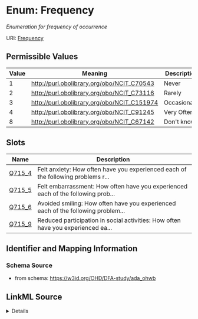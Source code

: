 # Enum: Frequency 




_Enumeration for frequency of occurrence_



URI: [Frequency](Frequency.md)

## Permissible Values

| Value | Meaning | Description |
| --- | --- | --- |
| 1 | http://purl.obolibrary.org/obo/NCIT_C70543 | Never |
| 2 | http://purl.obolibrary.org/obo/NCIT_C73116 | Rarely |
| 3 | http://purl.obolibrary.org/obo/NCIT_C151974 | Occasionally |
| 4 | http://purl.obolibrary.org/obo/NCIT_C91245 | Very Often |
| 8 | http://purl.obolibrary.org/obo/NCIT_C67142 | Don't know |




## Slots

| Name | Description |
| ---  | --- |
| [Q715_4](Q715_4.md) | Felt anxiety: How often have you experienced each of the following problems r... |
| [Q715_5](Q715_5.md) | Felt embarrassment: How often have you experienced each of the following prob... |
| [Q715_6](Q715_6.md) | Avoided smiling: How often have you experienced each of the following problem... |
| [Q715_9](Q715_9.md) | Reduced participation in social activities: How often have you experienced ea... |






## Identifier and Mapping Information







### Schema Source


* from schema: https://w3id.org/OHD/DFA-study/ada_ohwb






## LinkML Source

<details>
```yaml
name: Frequency
description: Enumeration for frequency of occurrence
from_schema: https://w3id.org/OHD/DFA-study/ada_ohwb
rank: 1000
permissible_values:
  '1':
    text: '1'
    description: Never
    meaning: http://purl.obolibrary.org/obo/NCIT_C70543
  '2':
    text: '2'
    description: Rarely
    meaning: http://purl.obolibrary.org/obo/NCIT_C73116
  '3':
    text: '3'
    description: Occasionally
    meaning: http://purl.obolibrary.org/obo/NCIT_C151974
  '4':
    text: '4'
    description: Very Often
    meaning: http://purl.obolibrary.org/obo/NCIT_C91245
  '8':
    text: '8'
    description: Don't know
    meaning: http://purl.obolibrary.org/obo/NCIT_C67142

```
</details>
